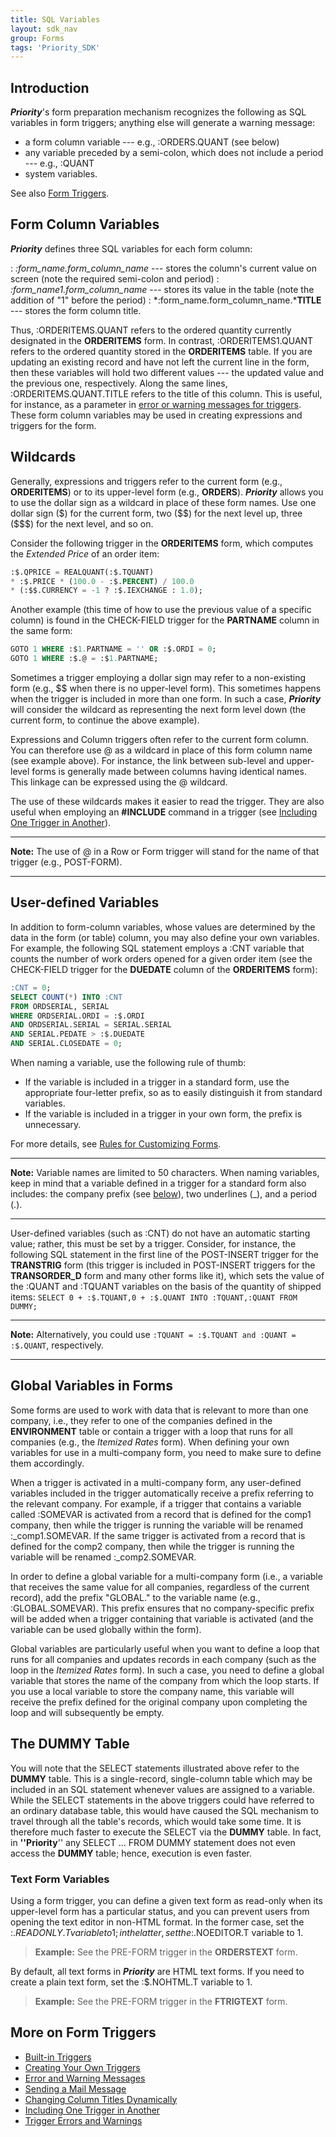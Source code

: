 ```yaml
---
title: SQL Variables
layout: sdk_nav
group: Forms
tags: 'Priority_SDK'
---
```


## Introduction

***Priority***'s form preparation mechanism recognizes the following as
SQL variables in form triggers; anything else will generate a warning
message:

-   a form column variable --- e.g., :ORDERS.QUANT (see below)
-   any variable preceded by a semi-colon, which does not include a
    period --- e.g., :QUANT
-   system variables.

See also [Form Triggers](Form-Triggers ).

## Form Column Variables 

***Priority*** defines three SQL variables for each form column:

:   *:form_name.form_column_name* --- stores the column's current value
    on screen (note the required semi-colon and period)
:   *:form_name1.form_column_name* --- stores its value in the table
    (note the addition of "1" before the period)
:   *:form_name.form_column_name.***TITLE** --- stores the form column
    title.

Thus, :ORDERITEMS.QUANT refers to the ordered quantity currently
designated in the **ORDERITEMS** form. In contrast, :ORDERITEMS1.QUANT
refers to the ordered quantity stored in the **ORDERITEMS** table. If
you are updating an existing record and have not left the current line
in the form, then these variables will hold two different values --- the
updated value and the previous one, respectively. Along the same lines,
:ORDERITEMS.QUANT.TITLE refers to the title of this column. This is
useful, for instance, as a parameter in [error or warning messages for
triggers](Errors-and-Warnings ). These form column
variables may be used in creating expressions and triggers for the form.

## Wildcards

Generally, expressions and triggers refer to the current form (e.g.,
**ORDERITEMS**) or to its upper-level form (e.g., **ORDERS**).
***Priority*** allows you to use the dollar sign as a wildcard in place
of these form names. Use one dollar sign (\$) for the current form, two
(\$\$) for the next level up, three (\$\$\$) for the next level, and so
on.

Consider the following trigger in the **ORDERITEMS** form, which
computes the *Extended Price* of an order item:

```sql
:$.QPRICE = REALQUANT(:$.TQUANT) 
* :$.PRICE * (100.0 - :$.PERCENT) / 100.0
* (:$$.CURRENCY = -1 ? :$.IEXCHANGE : 1.0);
```

Another example (this time of how to use the previous value of a
specific column) is found in the CHECK-FIELD trigger for the
**PARTNAME** column in the same form:

```sql
GOTO 1 WHERE :$1.PARTNAME = '' OR :$.ORDI = 0; 
GOTO 1 WHERE :$.@ = :$1.PARTNAME;
```

Sometimes a trigger employing a dollar sign may refer to a non-existing
form (e.g., \$\$ when there is no upper-level form). This sometimes
happens when the trigger is included in more than one form. In such a
case, ***Priority*** will consider the wildcard as representing the next
form level down (the current form, to continue the above example).

Expressions and Column triggers often refer to the current form column.
You can therefore use @ as a wildcard in place of this form column name
(see example above). For instance, the link between sub-level and
upper-level forms is generally made between columns having identical
names. This linkage can be expressed using the @ wildcard.

The use of these wildcards makes it easier to read the trigger. They are
also useful when employing an **#INCLUDE** command in a trigger (see
[Including One Trigger in
Another](Include-Triggers )).

------------------------------------------------------------------------

**Note:** The use of @ in a Row or Form trigger will stand for the name
of that trigger (e.g., POST-FORM).

------------------------------------------------------------------------

## User-defined Variables 

In addition to form-column variables, whose values are determined by the
data in the form (or table) column, you may also define your own
variables. For example, the following SQL statement employs a :CNT
variable that counts the number of work orders opened for a given order
item (see the CHECK-FIELD trigger for the **DUEDATE** column of the
**ORDERITEMS** form):

```sql
:CNT = 0;
SELECT COUNT(*) INTO :CNT
FROM ORDSERIAL, SERIAL
WHERE ORDSERIAL.ORDI = :$.ORDI
AND ORDSERIAL.SERIAL = SERIAL.SERIAL
AND SERIAL.PEDATE > :$.DUEDATE
AND SERIAL.CLOSEDATE = 0;
```

When naming a variable, use the following rule of thumb:

-   If the variable is included in a trigger in a standard form, use the
    appropriate four-letter prefix, so as to easily distinguish it from
    standard variables.
-   If the variable is included in a trigger in your own form, the
    prefix is unnecessary.

For more details, see [Rules for Customizing
Forms](Customization-Rules-Forms ).

------------------------------------------------------------------------

**Note:** Variable names are limited to 50 characters. When naming
variables, keep in mind that a variable defined in a trigger for a
standard form also includes: the company prefix (see
[below](#Global-Variables-in-Forms )), two underlines (\_),
and a period (.).

------------------------------------------------------------------------

User-defined variables (such as :CNT) do not have an automatic starting
value; rather, this must be set by a trigger. Consider, for instance,
the following SQL statement in the first line of the POST-INSERT trigger
for the **TRANSTRIG** form (this trigger is included in POST-INSERT
triggers for the **TRANSORDER_D** form and many other forms like it),
which sets the value of the :QUANT and :TQUANT variables on the basis of
the quantity of shipped items:
`SELECT 0 + :$.TQUANT,0 + :$.QUANT INTO :TQUANT,:QUANT FROM DUMMY;`

------------------------------------------------------------------------

**Note:** Alternatively, you could use
`:TQUANT = :$.TQUANT and :QUANT = :$.QUANT`, respectively.

------------------------------------------------------------------------

## Global Variables in Forms 

Some forms are used to work with data that is relevant to more than one
company, i.e., they refer to one of the companies defined in the
**ENVIRONMENT** table or contain a trigger with a loop that runs for all
companies (e.g., the *Itemized Rates* form). When defining your own
variables for use in a multi-company form, you need to make sure to
define them accordingly.

When a trigger is activated in a multi-company form, any user-defined
variables included in the trigger automatically receive a prefix
referring to the relevant company. For example, if a trigger that
contains a variable called :SOMEVAR is activated from a record that is
defined for the comp1 company, then while the trigger is running the
variable will be renamed :\_comp1.SOMEVAR. If the same trigger is
activated from a record that is defined for the comp2 company, then
while the trigger is running the variable will be renamed
:\_comp2.SOMEVAR.

In order to define a global variable for a multi-company form (i.e., a
variable that receives the same value for all companies, regardless of
the current record), add the prefix "GLOBAL." to the variable name
(e.g., :GLOBAL.SOMEVAR). This prefix ensures that no company-specific
prefix will be added when a trigger containing that variable is
activated (and the variable can be used globally within the form).

Global variables are particularly useful when you want to define a loop
that runs for all companies and updates records in each company (such as
the loop in the *Itemized Rates* form). In such a case, you need to
define a global variable that stores the name of the company from which
the loop starts. If you use a local variable to store the company name,
this variable will receive the prefix defined for the original company
upon completing the loop and will subsequently be empty.

## The DUMMY Table 

You will note that the SELECT statements illustrated above refer to the
**DUMMY** table. This is a single-record, single-column table which may
be included in an SQL statement whenever values are assigned to a
variable. While the SELECT statements in the above triggers could have
referred to an ordinary database table, this would have caused the SQL
mechanism to travel through all the table's records, which would take
some time. It is therefore much faster to execute the SELECT via the
**DUMMY** table. In fact, in **\'\'Priority**\'\' any SELECT \... FROM
DUMMY statement does not even access the **DUMMY** table; hence,
execution is even faster.

### Text Form Variables 

Using a form trigger, you can define a given text form as read-only when
its upper-level form has a particular status, and you can prevent users
from opening the text editor in non-HTML format. In the former case, set
the :$.READONLY.T variable to 1; in the latter, set the :$.NOEDITOR.T
variable to 1.

> **Example:** See the PRE-FORM trigger in the **ORDERSTEXT** form.

By default, all text forms in ***Priority*** are HTML text forms. If you
need to create a plain text form, set the :$.NOHTML.T variable to 1.

> **Example:** See the PRE-FORM trigger in the **FTRIGTEXT** form.

## More on Form Triggers 

-   [Built-in Triggers](Built-in-Triggers )
-   [Creating Your Own Triggers](Creating-your-triggers )
-   [Error and Warning Messages](Errors-and-Warnings )
-   [Sending a Mail Message](Send-Mail )
-   [Changing Column Titles
    Dynamically](Dynamic-Column-Titles )
-   [Including One Trigger in
    Another](Include-Triggers )
-   [Trigger Errors and
    Warnings](Trigger-Errors )
